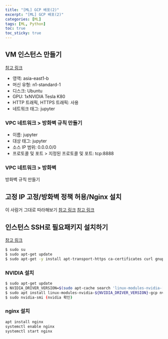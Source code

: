 ```yaml
---
title: "[ML] GCP 배포(2)"
excerpt: "[ML] GCP 배포(2)"
categories: [ML]
tags: [ML, Python]
toc: true
toc_sticky: true
---
```


## VM 인스턴스 만들기

[참고 링크](https://kim6394.tistory.com/98) <br>

- 영역: asia-east1-b
- 머신 유형: n1-standard-1
- 디스크: Ubuntu
- GPU: 1xNVIDIA Tesla K80
- HTTP 트래픽, HTTPS 트래픽: 사용
- 네트워크 태그: jupyter

### VPC 네트워크 > 방화벽 규칙 만들기

- 이름: jupyter
- 대상 태그: jupyter
- 소스 IP 범위: 0.0.0.0/0
- 프로토콜 및 포트 > 지정된 프로토콜 및 포트: tcp:8888

### VPC 네트워크 > 방화벽

방화벽 규칙 만들기

## 고정 IP 고정/방화벽 정책 허용/Nginx 설치

이 사람거 그대로 따라해보기
[참고 링크](https://blog.dalso.org/google-cloud-platform-2/nas-project/8562)
[참고 링크](https://blog.dalso.org/google-cloud-platform-2/nas-project/8450)

## 인스턴스 SSH로 필요패키지 설치하기

[참고 링크](https://bgradecoding.tistory.com/31)

```bash
$ sudo su
$ sudo apt-get update
$ sudo apt-get -y install apt-transport-https ca-certificates curl gnupg lsb-release
```

### NVIDIA 설치

```bash
$ sudo apt-get update
$ NVIDIA_DRIVER_VERSION=$(sudo apt-cache search 'linux-modules-nvidia-[0-9]+-gcp$' | awk '{print $1}' | sort | tail -n 1 | head -n 1 | awk -F"-" '{print $4}')
$ sudo apt install linux-modules-nvidia-${NVIDIA_DRIVER_VERSION}-gcp nvidia-driver-${NVIDIA_DRIVER_VERSION}
$ sudo nvidia-smi (nvidia 확인)
```

### nginx 설치

```bash
apt install nginx
systemctl enable nginx
systemctl start nginx
```
